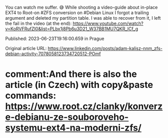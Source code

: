 You can watch me suffer. 😅 While shooting a video-guide about in-place EXT4 to Root-on #ZFS conversion on #Debian Linux I forgot a trailing argument and deleted my partition table. I was able to recover from it, I left the fail in the video (at the end): https://www.youtube.com/watch?v=KoRVFRufZI0&list=PLbx1j8Pb6u3D21_W37BB1MU7QKR_ICf_g


Published: 2023-06-23T19:16:00.659 in Prague

Original article URL: https://www.linkedin.com/posts/adam-kalisz-nnm_zfs-debian-activity-7078058123734720512-POmf

# comment:And there is also the article (in Czech) with copy&paste commands: https://www.root.cz/clanky/konverze-debianu-ze-souboroveho-systemu-ext4-na-moderni-zfs/